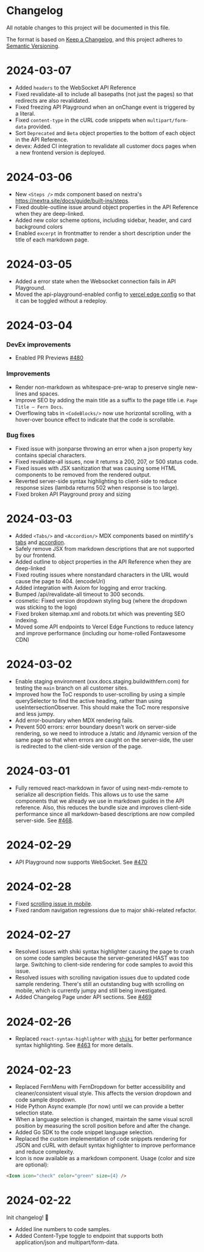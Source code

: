 # Changelog

All notable changes to this project will be documented in this file.

The format is based on [Keep a Changelog](https://keepachangelog.com/en/1.0.0/),
and this project adheres to [Semantic Versioning](https://semver.org/spec/v2.0.0.html).

# 2024-03-07

- Added `headers` to the WebSocket API Reference
- Fixed revalidate-all to include all basepaths (not just the pages) so that redirects are also revalidated.
- Fixed freezing API Playground when an onChange event is triggered by a literal.
- Fixed `content-type` in the cURL code snippets when `multipart/form-data` provided.
- Sort `Deprecated` and `Beta` object properties to the bottom of each object in the API Reference.
- devex: Added CI integration to revalidate all customer docs pages when a new frontend version is deployed.

# 2024-03-06

- New `<Steps />` mdx component based on nextra's https://nextra.site/docs/guide/built-ins/steps.
- Fixed double-outline issue around object properties in the API Reference when they are deep-linked.
- Added new color scheme options, including sidebar, header, and card background colors
- Enabled `excerpt` in frontmatter to render a short description under the title of each markdown page.

# 2024-03-05

- Added a error state when the Websocket connection fails in API Playground.
- Moved the api-playground-enabled config to [vercel edge config](https://vercel.com/buildwithfern/~/stores/edge-config/ecfg_lp1z4ajavumgwe1aimfx02eh3qce/items) so that it can be toggled without a redeploy.

# 2024-03-04

### DevEx improvements

- Enabled PR Previews [#480](https://github.com/fern-api/fern-platform/pull/480)

### Improvements

- Render non-markdown as whitespace-pre-wrap to preserve single new-lines and spaces.
- Improve SEO by adding the main title as a suffix to the page title i.e. `Page Title — Fern Docs`.
- Overflowing tabs in `<CodeBlocks/>` now use horizontal scrolling, with a hover-over bounce effect to indicate that the code is scrollable.

### Bug fixes

- Fixed issue with jsonparse throwing an error when a json property key contains special characters.
- Fixed revalidate-all issues, now it returns a 200, 207, or 500 status code.
- Fixed issues with JSX sanitization that was causing some HTML components to be removed from the rendered output.
- Reverted server-side syntax highlighting to client-side to reduce response sizes (lambda returns 502 when response is too large).
- Fixed broken API Playground proxy and sizing

# 2024-03-03

- Added `<Tabs/>` and `<Accordion/>` MDX components based on mintlify's [tabs](https://mintlify.com/docs/content/components/tabs) and [accordion](https://mintlify.com/docs/content/components/accordions).
- Safely remove JSX from markdown descriptions that are not supported by our frontend.
- Added outline to object properties in the API Reference when they are deep-linked
- Fixed routing issues where nonstandard characters in the URL would cause the page to 404. (encodeUri)
- Added integration with Axiom for logging and error tracking.
- Bumped /api/revalidate-all timeout to 300 seconds.
- cosmetic: Fixed version dropdown styling bug (where the dropdown was sticking to the logo)
- Fixed broken sitemap.xml and robots.txt which was preventing SEO indexing.
- Moved some API endpoints to Vercel Edge Functions to reduce latency and improve performance (including our home-rolled Fontawesome CDN)

# 2024-03-02

- Enable staging environment (xxx.docs.staging.buildwithfern.com) for testing the `main` branch on all customer sites.
- Improved how the ToC responds to user-scrolling by using a simple querySelector to find the active heading, rather than using useIntersectionObserver. This should make the ToC more responsive and less jumpy.
- Add error-boundary when MDX rendering fails.
- Prevent 500 errors: error boundary doesn't work on server-side rendering, so we need to introduce a /static and /dynamic version of the same page so that when errors are caught on the server-side, the user is redirected to the client-side version of the page.

# 2024-03-01

- Fully removed react-markdown in favor of using next-mdx-remote to serialize all description fields. This allows us to use the same components that we already we use in markdown guides in the API reference. Also, this reduces the bundle size and improves client-side performance since all markdown-based descriptions are now compiled server-side. See [#468](https://github.com/fern-api/fern-platform/pull/468).

# 2024-02-29

- API Playground now supports WebSocket. See [#470](https://github.com/fern-api/fern-platform/pull/470)

# 2024-02-28

- Fixed [scrolling issue in mobile](https://github.com/fern-api/fern-platform/commit/a0dbc6195c3de6c2145dce32baf1826bb6b99c25).
- Fixed random navigation regressions due to major shiki-related refactor.

# 2024-02-27

- Resolved issues with shiki syntax highlighter causing the page to crash on some code samples because the server-generated HAST was too large. Switching to client-side rendering for code samples to avoid this issue.
- Resolved issues with scrolling navigation issues due to updated code sample rendering. There's still an outstanding bug with scrolling on mobile, which is currently jumpy and still being investigated.
- Added Changelog Page under API sections. See [#469](https://github.com/fern-api/fern-platform/pull/469)

# 2024-02-26

- Replaced `react-syntax-highlighter` with [`shiki`](https://shiki.style/) for better performance syntax highlighting. See [#463](https://github.com/fern-api/fern-platform/pull/463) for more details.

# 2024-02-23

- Replaced FernMenu with FernDropdown for better accessibility and cleaner/consistent visual style. This affects the version dropdown and code sample dropdown.
- Hide Python Async example (for now) until we can provide a better selection state.
- When a language selection is changed, maintain the same visual scroll position by measuring the scroll position before and after the change.
- Added Go SDK to the code snippet language selection.
- Replaced the custom implementation of code snippets rendering for JSON and cURL with default syntax highlighter to improve performance and reduce complexity.
- Icon is now available as a markdown component. Usage (color and size are optional):

```markdown
<Icon icon="check" color="green" size={4} />
```

# 2024-02-22

Init changelog! 🙌

- Added line numbers to code samples.
- Added Content-Type toggle to endpoint that supports both application/json and multipart/form-data.
